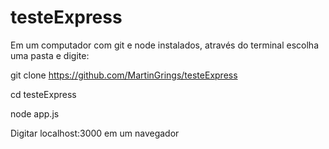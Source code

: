 # testeExpress

  Em um computador com git e node instalados, através do terminal escolha uma pasta e digite:
  
  git clone https://github.com/MartinGrings/testeExpress
  
  cd testeExpress
  
  node app.js
  
  
  Digitar localhost:3000 em um navegador
